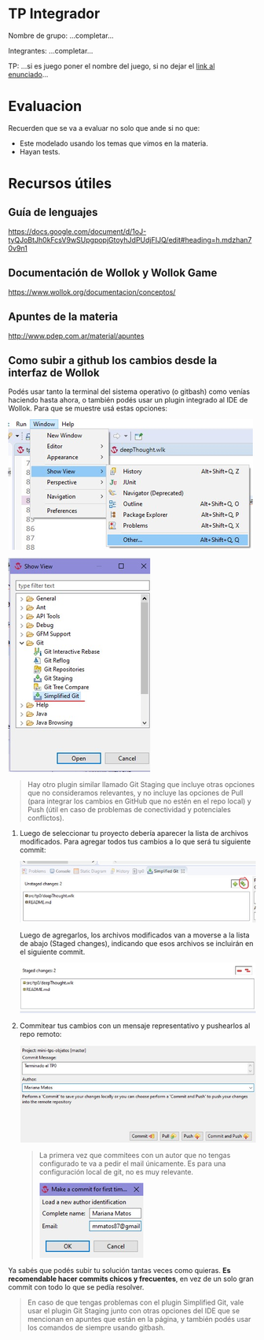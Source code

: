 # TP Integrador

Nombre de grupo: ...completar...

Integrantes: ...completar...

TP: ...si es juego poner el nombre del juego, si no dejar el [link al enunciado](https://docs.google.com/document/d/1S61v0V8ijICVy5OmhmZeOMklHqFBH_-4HQZFB8d-VLI/edit?usp=sharing)...

# Evaluacion

Recuerden que se va a evaluar no solo que ande si no que:
- Este modelado usando los temas que vimos en la materia.
- Hayan tests.

# Recursos útiles

## Guía de lenguajes

https://docs.google.com/document/d/1oJ-tyQJoBtJh0kFcsV9wSUpgpopjGtoyhJdPUdjFIJQ/edit#heading=h.mdzhan70v9n1

## Documentación de Wollok y Wollok Game

https://www.wollok.org/documentacion/conceptos/

## Apuntes de la materia

http://www.pdep.com.ar/material/apuntes

## Como subir a github los cambios desde la interfaz de Wollok

Podés usar tanto la terminal del sistema operativo (o gitbash) como venías haciendo hasta ahora, o también podés usar un plugin integrado al IDE de Wollok. Para que se muestre usá estas opciones:

   ![Abrir vista](imagenes/sgit-1.jpg)
   
   ![Elegir sgit](imagenes/sgit-2.jpg)
   
  > Hay otro plugin similar llamado Git Staging que incluye otras opciones que no consideramos relevantes, y no incluye las opciones de Pull (para integrar los cambios en GitHub que no estén en el repo local) y Push (útil en caso de problemas de conectividad y potenciales conflictos).

1. Luego de seleccionar tu proyecto debería aparecer la lista de archivos modificados. Para agregar todos tus cambios a lo que será tu siguiente commit:

   ![Agregar todos los cambios](imagenes/sgit-add.jpg)
   
   Luego de agregarlos, los archivos modificados van a moverse a la lista de abajo (Staged changes), indicando que esos archivos se incluirán en el siguiente commit.
   
   ![Agregar todos los cambios](imagenes/sgit-cambios-agregados.jpg)
   
2. Commitear tus cambios con un mensaje representativo y pushearlos al repo remoto:
   
   ![Commit and push](imagenes/sgit-commit-and-push.jpg)
   
   > La primera vez que commitees con un autor que no tengas configurado te va a pedir el mail únicamente. Es para una configuración local de git, no es muy relevante.
   >
   > ![Author](imagenes/sgit-first-commit.jpg)

Ya sabés que podés subir tu solución tantas veces como quieras. **Es recomendable hacer commits chicos y frecuentes**, en vez de un solo gran commit con todo lo que se pedía resolver.

> En caso de que tengas problemas con el plugin Simplified Git, vale usar el plugin Git Staging junto con otras opciones del IDE que se mencionan en apuntes que están en la página, y también podés usar los comandos de siempre usando gitbash.
